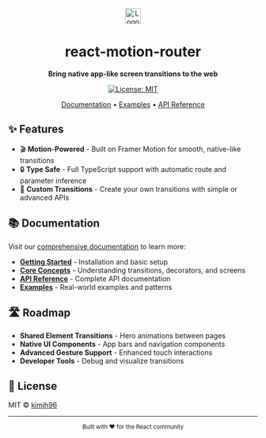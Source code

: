 <div align="center">
<img width="32" height="32" alt="Logo" src="https://github.com/user-attachments/assets/ac7a2cb5-78e6-4366-8156-7ba304ca17a9" />

<h1>react-motion-router</h1>

**Bring native app-like screen transitions to the web**

[![License: MIT](https://img.shields.io/badge/License-MIT-yellow.svg)](https://opensource.org/licenses/MIT)

[Documentation](https://react-motion-router-web.vercel.app/docs) • [Examples](https://react-motion-router-web.vercel.app/docs/examples) • [API Reference](https://react-motion-router-web.vercel.app/docs/api)

</div>

## ✨ Features

- 🎬 **Motion-Powered** - Built on Framer Motion for smooth, native-like transitions
- 🔒 **Type Safe** - Full TypeScript support with automatic route and parameter inference
- 🎨 **Custom Transitions** - Create your own transitions with simple or advanced APIs

## 📚 Documentation

Visit our [comprehensive documentation](https://react-motion-router-web.vercel.app) to learn more:

- [**Getting Started**](https://react-motion-router-web.vercel.app/docs/getting-started) - Installation and basic setup
- [**Core Concepts**](https://react-motion-router-web.vercel.app/docs/concepts) - Understanding transitions, decorators, and screens
- [**API Reference**](https://react-motion-router-web.vercel.app/docs/api) - Complete API documentation
- [**Examples**](https://react-motion-router-web.vercel.app/docs/examples) - Real-world examples and patterns

## 🛣️ Roadmap

- **Shared Element Transitions** - Hero animations between pages
- **Native UI Components** - App bars and navigation components
- **Advanced Gesture Support** - Enhanced touch interactions
- **Developer Tools** - Debug and visualize transitions

## 📄 License

MIT © [kimjh96](https://github.com/kimjh96)

---

<div align="center">
  <sub>Built with ❤️ for the React community</sub>
</div>
